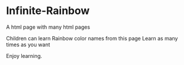# Infinite-Rainbow
A html page with many html pages

Children can learn Rainbow color names from this page
Learn as many times as you want 

Enjoy learning.
